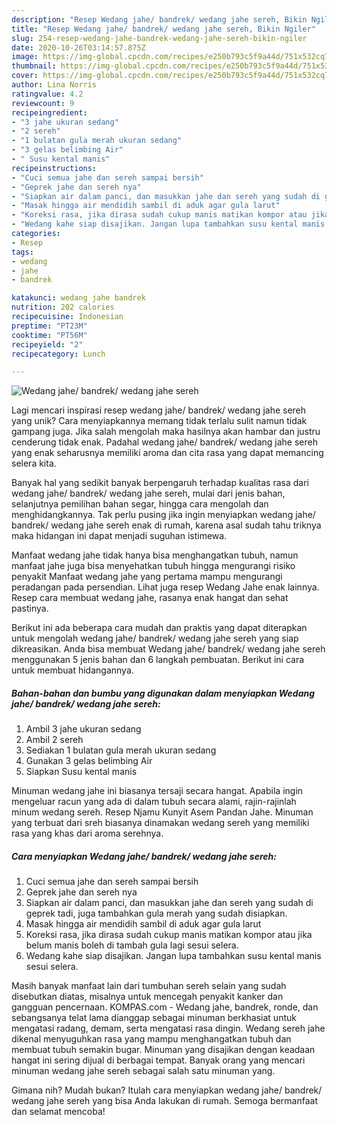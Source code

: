 ```yaml
---
description: "Resep Wedang jahe/ bandrek/ wedang jahe sereh, Bikin Ngiler"
title: "Resep Wedang jahe/ bandrek/ wedang jahe sereh, Bikin Ngiler"
slug: 254-resep-wedang-jahe-bandrek-wedang-jahe-sereh-bikin-ngiler
date: 2020-10-26T03:14:57.875Z
image: https://img-global.cpcdn.com/recipes/e250b793c5f9a44d/751x532cq70/wedang-jahe-bandrek-wedang-jahe-sereh-foto-resep-utama.jpg
thumbnail: https://img-global.cpcdn.com/recipes/e250b793c5f9a44d/751x532cq70/wedang-jahe-bandrek-wedang-jahe-sereh-foto-resep-utama.jpg
cover: https://img-global.cpcdn.com/recipes/e250b793c5f9a44d/751x532cq70/wedang-jahe-bandrek-wedang-jahe-sereh-foto-resep-utama.jpg
author: Lina Norris
ratingvalue: 4.2
reviewcount: 9
recipeingredient:
- "3 jahe ukuran sedang"
- "2 sereh"
- "1 bulatan gula merah ukuran sedang"
- "3 gelas belimbing Air"
- " Susu kental manis"
recipeinstructions:
- "Cuci semua jahe dan sereh sampai bersih"
- "Geprek jahe dan sereh nya"
- "Siapkan air dalam panci, dan masukkan jahe dan sereh yang sudah di geprek tadi, juga tambahkan gula merah yang sudah disiapkan."
- "Masak hingga air mendidih sambil di aduk agar gula larut"
- "Koreksi rasa, jika dirasa sudah cukup manis matikan kompor atau jika belum manis boleh di tambah gula lagi sesui selera."
- "Wedang kahe siap disajikan. Jangan lupa tambahkan susu kental manis sesui selera."
categories:
- Resep
tags:
- wedang
- jahe
- bandrek

katakunci: wedang jahe bandrek 
nutrition: 202 calories
recipecuisine: Indonesian
preptime: "PT23M"
cooktime: "PT56M"
recipeyield: "2"
recipecategory: Lunch

---
```



![Wedang jahe/ bandrek/ wedang jahe sereh](https://img-global.cpcdn.com/recipes/e250b793c5f9a44d/751x532cq70/wedang-jahe-bandrek-wedang-jahe-sereh-foto-resep-utama.jpg)

Lagi mencari inspirasi resep wedang jahe/ bandrek/ wedang jahe sereh yang unik? Cara menyiapkannya memang tidak terlalu sulit namun tidak gampang juga. Jika salah mengolah maka hasilnya akan hambar dan justru cenderung tidak enak. Padahal wedang jahe/ bandrek/ wedang jahe sereh yang enak seharusnya memiliki aroma dan cita rasa yang dapat memancing selera kita.

Banyak hal yang sedikit banyak berpengaruh terhadap kualitas rasa dari wedang jahe/ bandrek/ wedang jahe sereh, mulai dari jenis bahan, selanjutnya pemilihan bahan segar, hingga cara mengolah dan menghidangkannya. Tak perlu pusing jika ingin menyiapkan wedang jahe/ bandrek/ wedang jahe sereh enak di rumah, karena asal sudah tahu triknya maka hidangan ini dapat menjadi suguhan istimewa.

Manfaat wedang jahe tidak hanya bisa menghangatkan tubuh, namun manfaat jahe juga bisa menyehatkan tubuh hingga mengurangi risiko penyakit Manfaat wedang jahe yang pertama mampu mengurangi peradangan pada persendian. Lihat juga resep Wedang Jahe enak lainnya. Resep cara membuat wedang jahe, rasanya enak hangat dan sehat pastinya.


Berikut ini ada beberapa cara mudah dan praktis yang dapat diterapkan untuk mengolah wedang jahe/ bandrek/ wedang jahe sereh yang siap dikreasikan. Anda bisa membuat Wedang jahe/ bandrek/ wedang jahe sereh menggunakan 5 jenis bahan dan 6 langkah pembuatan. Berikut ini cara untuk membuat hidangannya.

<!--inarticleads1-->

##### Bahan-bahan dan bumbu yang digunakan dalam menyiapkan Wedang jahe/ bandrek/ wedang jahe sereh:

1. Ambil 3 jahe ukuran sedang
1. Ambil 2 sereh
1. Sediakan 1 bulatan gula merah ukuran sedang
1. Gunakan 3 gelas belimbing Air
1. Siapkan  Susu kental manis


Minuman wedang jahe ini biasanya tersaji secara hangat. Apabila ingin mengeluar racun yang ada di dalam tubuh secara alami, rajin-rajinlah minum wedang sereh. Resep Njamu Kunyit Asem Pandan Jahe. Minuman yang terbuat dari sreh biasanya dinamakan wedang sereh yang memiliki rasa yang khas dari aroma serehnya. 

<!--inarticleads2-->

##### Cara menyiapkan Wedang jahe/ bandrek/ wedang jahe sereh:

1. Cuci semua jahe dan sereh sampai bersih
1. Geprek jahe dan sereh nya
1. Siapkan air dalam panci, dan masukkan jahe dan sereh yang sudah di geprek tadi, juga tambahkan gula merah yang sudah disiapkan.
1. Masak hingga air mendidih sambil di aduk agar gula larut
1. Koreksi rasa, jika dirasa sudah cukup manis matikan kompor atau jika belum manis boleh di tambah gula lagi sesui selera.
1. Wedang kahe siap disajikan. Jangan lupa tambahkan susu kental manis sesui selera.


Masih banyak manfaat lain dari tumbuhan sereh selain yang sudah disebutkan diatas, misalnya untuk mencegah penyakit kanker dan gangguan pencernaan. KOMPAS.com - Wedang jahe, bandrek, ronde, dan sebangsanya telat lama dianggap sebagai minuman berkhasiat untuk mengatasi radang, demam, serta mengatasi rasa dingin. Wedang sereh jahe dikenal menyuguhkan rasa yang mampu menghangatkan tubuh dan membuat tubuh semakin bugar. Minuman yang disajikan dengan keadaan hangat ini sering dijual di berbagai tempat. Banyak orang yang mencari minuman wedang jahe sereh sebagai salah satu minuman yang. 

Gimana nih? Mudah bukan? Itulah cara menyiapkan wedang jahe/ bandrek/ wedang jahe sereh yang bisa Anda lakukan di rumah. Semoga bermanfaat dan selamat mencoba!
